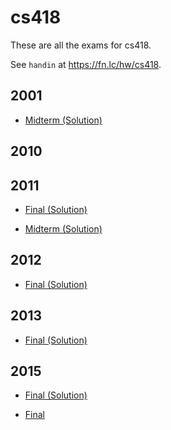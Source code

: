 # cs418

These are all the exams for cs418.

See `handin` at https://fn.lc/hw/cs418.



## 2001


* [Midterm (Solution)](/static/exams/cs418/2001/mta.pdf)



## 2010




## 2011


* [Final (Solution)](/static/exams/cs418/2011/final_answers.pdf)

* [Midterm (Solution)](/static/exams/cs418/2011/midterm_answers.pdf)



## 2012


* [Final (Solution)](/static/exams/cs418/2012/a.pdf)



## 2013


* [Final (Solution)](/static/exams/cs418/2013/a2013-1.pdf)



## 2015


* [Final (Solution)](/static/exams/cs418/2015/a.pdf)

* [Final](/static/exams/cs418/2015/q.pdf)


